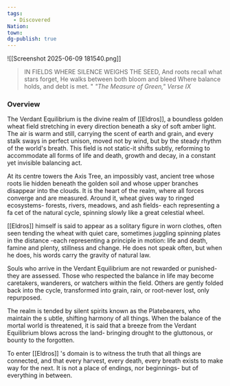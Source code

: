 ```yaml
---
tags:
  - Discovered
Nation: 
town: 
dg-publish: true
---
```

![[Screenshot 2025-06-09 181540.png]]

> IN FIELDS WHERE SILENCE WEIGHS THE SEED, And roots recall what stars forget,
He walks between both bloom and bleed Where balance holds, and debt is met. " <cite>"The Measure of Green," Verse IX </cite>

### Overview
The Verdant Equilibrium is the divine realm of [[Eldros]], a boundless golden wheat field stretching in every direction beneath a sky of soft amber light. The air is warm and still, carrying the scent of earth and grain, and every stalk sways in perfect unison, moved not by
wind, but by the steady rhythm of the world's breath. This field is not static-it shifts subtly, reforming to accommodate all forms of life and death, growth and decay, in a constant yet invisible balancing act.

At its centre towers the Axis Tree, an impossibly vast, ancient tree whose roots lie hidden beneath the golden soil and whose upper branches disappear into the clouds. It is the heart of the realm, where all forces converge and are measured. Around it, wheat gives way to ringed ecosystems- forests, rivers, meadows, and ash fields- each representing a fa cet of the natural cycle, spinning slowly like a great celestial wheel.

[[Eldros]] himself is said to appear as a solitary figure in worn clothes, often seen tending the wheat with quiet care, sometimes juggling spinning plates in the distance -each representing a principle in motion: life and death, famine and plenty, stillness and change. He does not speak often, but when he does, his words carry the gravity of natural law.

Souls who arrive in the Verdant Equilibrium are not rewarded or punished-they are assessed. Those who respected the balance in life may become caretakers, wanderers, or watchers within the field. Others are gently folded back into the cycle, transformed into grain, rain, or root-never lost, only repurposed.

The realm is tended by silent spirits known as the Platebearers, who maintain the s ubtle, shifting harmony of all things. When the balance of the mortal world is threatened, it is said that a breeze from the Verdant Equilibrium blows across the land- bringing drought to
the gluttonous, or bounty to the forgotten.

To enter [[Eldros]] 's domain is to witness the truth that all things are connected, and that every harvest, every death, every breath exists to make way for the next. It is not a place of endings, nor beginnings- but of everything in between.